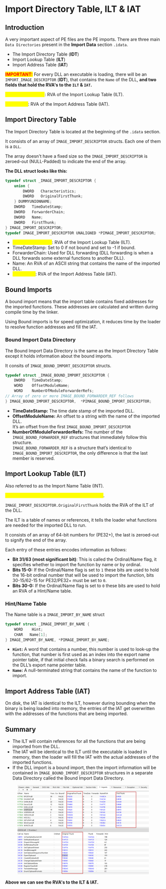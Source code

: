 # Import Directory Table, ILT & IAT



## Introduction

A very important aspect of PE files are the PE imports. There are three main `Data Directories` present in the **Import Data** section `.idata`.&#x20;

* The Import Directory Table (**IDT**)
* Import Lookup Table (**ILT**)
* Import Address Table (**IAT**)

<mark style="color:red;">**IMPORTANT:**</mark> For every DLL an executable is loading, there will be an `IMPORT_IMAGE_DESCRIPTOR` (**IDT**), that contains the `Name` of the DLL, **and two fields that hold the RVA's to the `ILT` & `IAT`.**

<mark style="color:yellow;">**OriginalFirstThunk**</mark>: RVA of the Import Lookup Table (ILT).

<mark style="color:yellow;">**FirstThunk**</mark>: RVA of the Import Address Table (IAT).

##

## Import Directory Table

The Import Directory Table is located at the beginning of the `.idata` section.

It consists of an array of `IMAGE_IMPORT_DESCRIPTOR` structs. Each one of them is a `DLL`.

The array doesn't have a fixed size so the `IMAGE_IMPORT_DESCRIPTOR` is zeroed-out (NULL-Padded) to indicate the end of the array.

**The DLL struct looks like this:**

```c
typedef struct _IMAGE_IMPORT_DESCRIPTOR {
    union {
        DWORD   Characteristics;
        DWORD   OriginalFirstThunk;
    } DUMMYUNIONNAME;
    DWORD   TimeDateStamp;
    DWORD   ForwarderChain;
    DWORD   Name;
    DWORD   FirstThunk;
} IMAGE_IMPORT_DESCRIPTOR;
typedef IMAGE_IMPORT_DESCRIPTOR UNALIGNED *PIMAGE_IMPORT_DESCRIPTOR;
```

* <mark style="color:yellow;">**OriginalFirstThunk**</mark>: RVA of the Import Lookup Table (ILT).
* TimeDateStamp: Set to 0 if not bound and set to -1 if bound.
* ForwarderChain: Used for DLL forwarding (DLL forwarding is when a DLL forwards some external functions to another DLL).
* Name: An RVA of an ASCII string that contains the name of the imported DLL.
* <mark style="color:yellow;">**FirstThunk**</mark>: RVA of the Import Address Table (IAT).

## Bound Imports

A bound import means that the import table contains fixed addresses for the imported functions. These addresses are calculated and written during compile time by the linker.

Using Bound imports is for speed optimization, it reduces time by the loader to resolve function addresses and fill the IAT.

### Bound Import Data Directory

The Bound Import Data Directory is the same as the Import DIrectory Table except it holds information about the bound imports.

It consits of `IMAGE_BOUND_IMPORT_DESCRIPTOR` structs.

```c
typedef struct _IMAGE_BOUND_IMPORT_DESCRIPTOR {
    DWORD   TimeDateStamp;
    WORD    OffsetModuleName;
    WORD    NumberOfModuleForwarderRefs;
// Array of zero or more IMAGE_BOUND_FORWARDER_REF follows
} IMAGE_BOUND_IMPORT_DESCRIPTOR,  *PIMAGE_BOUND_IMPORT_DESCRIPTOR;
```

* **TimeDateStamp:** The time date stamp of the imported DLL.
* **OffsetModuleName:** An offset to a string with the name of the imported DLL.\
  It’s an offset from the first `IMAGE_BOUND_IMPORT_DESCRIPTOR`
* **NumberOfModuleForwarderRefs:** The number of the `IMAGE_BOUND_FORWARDER_REF` structures that immediately follow this structure.\
  `IMAGE_BOUND_FORWARDER_REF` is a structure that’s identical to `IMAGE_BOUND_IMPORT_DESCRIPTOR`, the only difference is that the last member is reserved.



## Import Lookup Table (ILT)

Also referred to as the Import Name Table (INT).

<mark style="color:yellow;">**Every DLL imported has a Import Lookup Table**</mark>.&#x20;

`IMAGE_IMPORT_DESCRIPTOR.OriginalFirstThunk` holds the RVA of the ILT of the DLL.

The ILT is a table of names or references, it tells the loader what functions are needed for the imported DLL to run.

It consists of an array of 64-bit numbers for (PE32+), the last is zeroed-out to signify the end of the array.

Each entry of these entries encodes information as follows:

* **Bit 31/63 (most significant bit)**: This is called the Ordinal/Name flag, it specifies whether to import the function by name or by ordinal.
* **Bits 15-0:** If the Ordinal/Name flag is set to `1` these bits are used to hold the 16-bit ordinal number that will be used to import the function, bits 30-15/62-15 for PE32/PE32+ must be set to `0`.
* **Bits 30-0:** If the Ordinal/Name flag is set to `0` these bits are used to hold an RVA of a Hint/Name table.

### Hint/Name Table

The Name table is a `IMAGE_IMPORT_BY_NAME` struct

```c
typedef struct _IMAGE_IMPORT_BY_NAME {
    WORD    Hint;
    CHAR   Name[1];
} IMAGE_IMPORT_BY_NAME, *PIMAGE_IMPORT_BY_NAME;
```

* **`Hint`:** A word that contains a number, this number is used to look-up the function, that number is first used as an index into the export name pointer table, if that initial check fails a binary search is performed on the DLL’s export name pointer table.
* **`Name`:** A null-terminated string that contains the name of the function to import.



## Import Address Table (IAT)

On disk, the IAT is identical to the ILT, however during bounding when the binary is being loaded into memory, the entries of the IAT get overwritten with the addresses of the functions that are being imported.



## Summary

* The ILT will contain references for all the functions that are being imported from the DLL.
* The IAT will be identical to the ILT until the executable is loaded in memory, then the loader will fill the IAT with the actual addresses of the imported functions.
* If the DLL import is a bound import, then the import information will be contained in `IMAGE_BOUND_IMPORT_DESCRIPTOR` structures in a separate Data Directory called the Bound Import Data Directory.

<figure><img src="../../../.gitbook/assets/image (1).png" alt=""><figcaption></figcaption></figure>

**Above we can see the RVA's to the ILT & IAT.**
